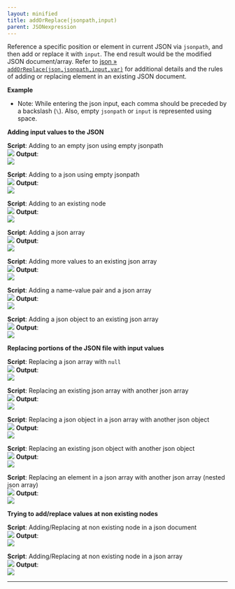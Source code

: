 ```yaml
---
layout: minified
title: addOrReplace(jsonpath,input)
parent: JSONexpression
---
```


Reference a specific position or element in current JSON via `jsonpath`, and then add or replace it with `input`. 
The end result would be the modified JSON document/array. Refer to 
[json &raquo; `addOrReplace(json,jsonpath,input,var)`](https://nexiality.github.io/documentation/commands/json/addOrReplace(json,jsonpath,input,var)#rules) 
for additional details and the rules of adding or replacing element in an existing JSON document.

**Example**
- Note: While entering the json input, each comma should be preceded by a backslash (`\`). Also, empty `jsonpath` or
 `input` is represented using space. 
 
**Adding input values to the JSON**<br/>

**Script**: Adding to an empty json using empty jsonpath<br/>
![](https://nexiality.github.io/documentation/expressions/image/JSONexpression_01.png)
**Output**:<br/>
![](https://nexiality.github.io/documentation/expressions/image/JSONexpression_02.png)

**Script**: Adding to a json using empty jsonpath<br/>
![](https://nexiality.github.io/documentation/expressions/image/JSONexpression_03.png)
**Output**:<br/>
![](https://nexiality.github.io/documentation/expressions/image/JSONexpression_04.png)

**Script**: Adding to an existing node<br/>
![](https://nexiality.github.io/documentation/expressions/image/JSONexpression_05.png)
**Output**:<br/>
![](https://nexiality.github.io/documentation/expressions/image/JSONexpression_06.png)

**Script**: Adding a json array<br/>
![](https://nexiality.github.io/documentation/expressions/image/JSONexpression_07.png)
**Output**:<br/>
![](https://nexiality.github.io/documentation/expressions/image/JSONexpression_08.png)

**Script**: Adding more values to an existing json array<br/>
![](https://nexiality.github.io/documentation/expressions/image/JSONexpression_09.png)
**Output**:<br/>
![](https://nexiality.github.io/documentation/expressions/image/JSONexpression_10.png)

**Script**: Adding a name-value pair and a json array<br/>
![](https://nexiality.github.io/documentation/expressions/image/JSONexpression_11.png)
**Output**:<br/>
![](https://nexiality.github.io/documentation/expressions/image/JSONexpression_12.png)

**Script**: Adding a json object to an existing json array<br/>
![](https://nexiality.github.io/documentation/expressions/image/JSONexpression_13.png)
**Output**:<br/>
![](https://nexiality.github.io/documentation/expressions/image/JSONexpression_14.png)

**Replacing portions of the JSON file with input values**<br/>

**Script**: Replacing a json array with `null`<br/>
![](https://nexiality.github.io/documentation/expressions/image/JSONexpression_15.png)
**Output**:<br/>
![](https://nexiality.github.io/documentation/expressions/image/JSONexpression_16.png)

**Script**: Replacing an existing json array with another json array<br/>
![](https://nexiality.github.io/documentation/expressions/image/JSONexpression_17.png)
**Output**:<br/>
![](https://nexiality.github.io/documentation/expressions/image/JSONexpression_18.png)

**Script**: Replacing a json object in a json array with another json object<br/>
![](https://nexiality.github.io/documentation/expressions/image/JSONexpression_19.png)
**Output**:<br/>
![](https://nexiality.github.io/documentation/expressions/image/JSONexpression_20.png)

**Script**: Replacing an existing json object with another json object<br/>
![](https://nexiality.github.io/documentation/expressions/image/JSONexpression_21.png)
**Output**:<br/>
![](https://nexiality.github.io/documentation/expressions/image/JSONexpression_22.png)

**Script**: Replacing an element in a json array with another json array (nested json array)<br/>
![](https://nexiality.github.io/documentation/expressions/image/JSONexpression_23.png)
**Output**:<br/>
![](https://nexiality.github.io/documentation/expressions/image/JSONexpression_24.png)

**Trying to add/replace values at non existing nodes**<br/>

**Script**: Adding/Replacing at non existing node in a json document<br/>
![](https://nexiality.github.io/documentation/expressions/image/JSONexpression_25.png)
**Output**:<br/>
![](https://nexiality.github.io/documentation/expressions/image/JSONexpression_26.png)

**Script**: Adding/Replacing at non existing node in a json array<br/>
![](https://nexiality.github.io/documentation/expressions/image/JSONexpression_27.png)
**Output**:<br/>
![](https://nexiality.github.io/documentation/expressions/image/JSONexpression_28.png)

-----